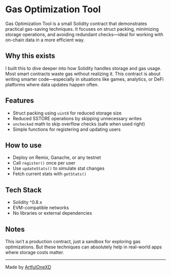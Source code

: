 # Gas Optimization Tool

Gas Optimization Tool is a small Solidity contract that demonstrates practical gas-saving techniques. It focuses on struct packing, minimizing storage operations, and avoiding redundant checks—ideal for working with on-chain data in a more efficient way.

## Why this exists

I built this to dive deeper into how Solidity handles storage and gas usage. Most smart contracts waste gas without realizing it. This contract is about writing smarter code—especially in situations like games, analytics, or DeFi platforms where data updates happen often.

## Features

- Struct packing using `uint8` for reduced storage size
- Reduced SSTORE operations by skipping unnecessary writes
- `unchecked` math to skip overflow checks (safe when used right)
- Simple functions for registering and updating users

## How to use

- Deploy on Remix, Ganache, or any testnet
- Call `register()` once per user
- Use `updateStats()` to simulate stat changes
- Fetch current stats with `getStats()`

## Tech Stack

- Solidity ^0.8.x
- EVM-compatible networks
- No libraries or external dependencies

## Notes

This isn’t a production contract, just a sandbox for exploring gas optimizations. But these techniques can absolutely help in real-world apps where storage costs matter.

---

Made by [ArtfulOneXD](https://github.com/ArtfulOneXD)
